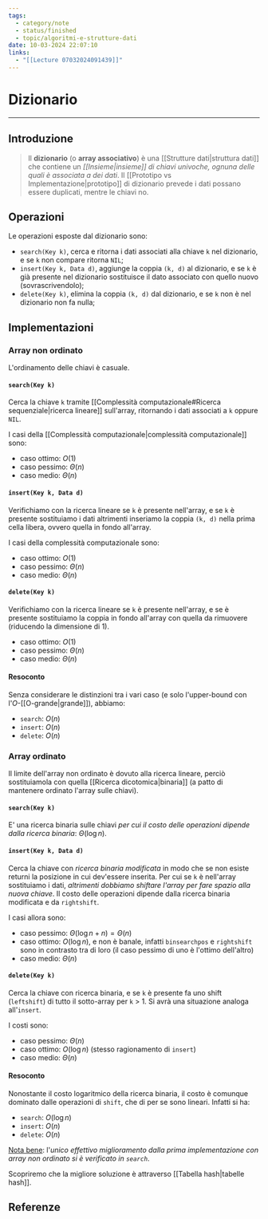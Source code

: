 ```yaml
---
tags:
  - category/note
  - status/finished
  - topic/algoritmi-e-strutture-dati
date: 10-03-2024 22:07:10
links:
  - "[[Lecture 07032024091439]]"
---
```

# Dizionario
---
## Introduzione
> Il **dizionario** (o **array associativo**) è una [[Strutture dati|struttura dati]] che contiene un _[[Insieme|insieme]] di chiavi univoche, ognuna delle quali è associata a dei dati_. Il [[Prototipo vs Implementazione|prototipo]] di dizionario prevede i dati possano essere duplicati, mentre le chiavi no.

## Operazioni
Le operazioni esposte dal dizionario sono:
- `search(Key k)`, cerca e ritorna i dati associati alla chiave `k` nel dizionario, e se `k` non compare ritorna `NIL`;
- `insert(Key k, Data d)`, aggiunge la coppia `(k, d)` al dizionario, e se `k` è già presente nel dizionario sostituisce il dato associato con quello nuovo (sovrascrivendolo);
- `delete(Key k)`, elimina la coppia `(k, d)` dal dizionario, e se `k` non è nel dizionario non fa nulla;

## Implementazioni
### Array non ordinato
L'ordinamento delle chiavi è casuale.
#### `search(Key k)`
Cerca la chiave `k` tramite [[Complessità computazionale#Ricerca sequenziale|ricerca lineare]] sull'array, ritornando i dati associati a `k` oppure `NIL`.

I casi della [[Complessità computazionale|complessità computazionale]] sono:
- caso ottimo: $O(1)$
- caso pessimo: $\Theta(n)$
- caso medio: $\Theta(n)$

#### `insert(Key k, Data d)`
Verifichiamo con la ricerca lineare se `k` è presente nell'array, e se `k` è presente sostituiamo i dati altrimenti inseriamo la coppia `(k, d)` nella prima cella libera, ovvero quella in fondo all'array.

I casi della complessità computazionale sono:
- caso ottimo: $O(1)$
- caso pessimo: $\Theta(n)$
- caso medio: $\Theta(n)$

#### `delete(Key k)`
Verifichiamo con la ricerca lineare se `k` è presente nell'array, e se è presente sostituiamo la coppia in fondo all'array con quella da rimuovere (riducendo la dimensione di 1).
- caso ottimo: $O(1)$
- caso pessimo: $\Theta(n)$
- caso medio: $\Theta(n)$

#### Resoconto
Senza considerare le distinzioni tra i vari caso (e solo l'upper-bound con l'$O$-[[O-grande|grande]]), abbiamo:
- `search`: $O(n)$
- `insert`: $O(n)$
- `delete`: $O(n)$

### Array ordinato
Il limite dell'array non ordinato è dovuto alla ricerca lineare, perciò sostituiamola con quella [[Ricerca dicotomica|binaria]] (a patto di mantenere ordinato l'array sulle chiavi).

#### `search(Key k)`
E' una ricerca binaria sulle chiavi _per cui il costo delle operazioni dipende dalla ricerca binaria_: $\Theta(\log{n})$.

#### `insert(Key k, Data d)`
Cerca la chiave con _ricerca binaria modificata_ in modo che se non esiste returni la posizione in cui dev'essere inserita. Per cui se `k` è nell'array sostituiamo i dati, _altrimenti dobbiamo shiftare l'array per fare spazio alla nuova chiave_. Il costo delle operazioni dipende dalla ricerca binaria modificata e da `rightshift`.

I casi allora sono:
- caso pessimo: $\Theta(\log{n} + n) = \Theta(n)$
- caso ottimo: $O(\log{n})$, e non è banale, infatti `binsearchpos` e `rightshift` sono in contrasto tra di loro (il caso pessimo di uno è l'ottimo dell'altro)
- caso medio: $\Theta(n)$

#### `delete(Key k)`
Cerca la chiave con ricerca binaria, e se `k` è presente fa uno shift (`leftshift`) di tutto il sotto-array per `k` > 1. Si avrà una situazione analoga all'`insert`.

I costi sono:
- caso pessimo: $\Theta(n)$
- caso ottimo: $O(\log{n})$ (stesso ragionamento di `insert`)
- caso medio: $\Theta(n)$

#### Resoconto
Nonostante il costo logaritmico della ricerca binaria, il costo è comunque dominato dalle operazioni di `shift`, che di per se sono lineari. Infatti si ha:
- `search`: $O(\log{n})$
- `insert`: $O(n)$
- `delete`: $O(n)$

<u>Nota bene</u>: l'_unico effettivo miglioramento dalla prima implementazione con array non ordinato si è verificato in `search`_.

Scopriremo che la migliore soluzione è attraverso [[Tabella hash|tabelle hash]].

## Referenze